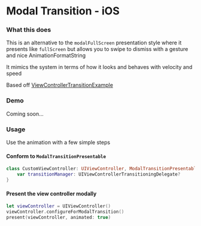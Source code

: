 # Modal Transition - iOS

### What this does

This is an alternative to the `modalFullScreen` presentation style where it presents like `fullScreen` but allows you to swipe to dismiss with a gesture and nice AnimationFormatString

It mimics the system in terms of how it looks and behaves with velocity and speed

Based off [ViewControllerTransitionExample](https://github.com/danielmgauthier/ViewControllerTransitionExample/tree/master)

### Demo

Coming soon...

### Usage

Use the animation with a few simple steps

#### Conform to `ModalTransitionPresentable`

```swift
class CustomViewController: UIViewController, ModalTransitionPresentable {
    var transitionManager: UIViewControllerTransitioningDelegate?
}
```

#### Present the view controller modally

```swift
let viewController = UIViewController()
viewController.configureForModalTransition()
present(viewController, animated: true)
```
